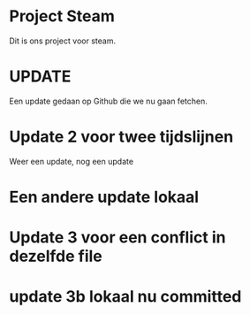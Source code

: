 # Project Steam
Dit is ons project voor steam. 

# UPDATE
Een update gedaan op Github die we nu gaan fetchen.

# Update 2 voor twee tijdslijnen
Weer een update, nog een update

# Een andere update lokaal

# Update 3 voor een conflict in dezelfde file

# update 3b lokaal nu committed